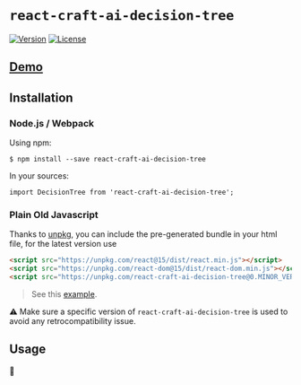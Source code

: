 # `react-craft-ai-decision-tree`

[![Version](https://img.shields.io/npm/v/react-craft-ai-decision-tree.svg?style=flat-square)](https://npmjs.org/package/react-craft-ai-decision-tree) [![License](https://img.shields.io/badge/license-BSD--3--Clause-42358A.svg?style=flat-square)](https://github.com/craft-ai/react-craft-ai-components/blob/master/LICENSE)

## [Demo](http://www.craft.ai/react-craft-ai-components/react-craft-ai-decision-tree)

## Installation

### Node.js / Webpack

Using npm:

```console
$ npm install --save react-craft-ai-decision-tree
```

In your sources:

```es6
import DecisionTree from 'react-craft-ai-decision-tree';
```

### Plain Old Javascript

Thanks to [unpkg](https://unpkg.com/), you can include the pre-generated bundle in your html file, for the latest version use

```html
<script src="https://unpkg.com/react@15/dist/react.min.js"></script>
<script src="https://unpkg.com/react-dom@15/dist/react-dom.min.js"></script>
<script src="https://unpkg.com/react-craft-ai-decision-tree@0.MINOR_VERSION"></script>
```

> See this [example](https://codepen.io/cloderic/pen/GygQVa).

:warning: Make sure a specific version of `react-craft-ai-decision-tree` is used to avoid any retrocompatibility issue.

## Usage

:construction:
